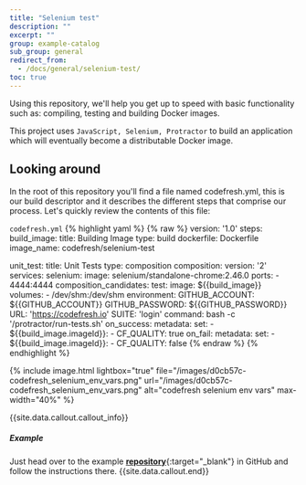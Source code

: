 ```yaml
---
title: "Selenium test"
description: ""
excerpt: ""
group: example-catalog
sub_group: general
redirect_from:
  - /docs/general/selenium-test/
toc: true
---
```

Using this repository, we'll help you get up to speed with basic functionality such as: compiling, testing and building Docker images.

This project uses `JavaScript, Selenium, Protractor` to build an application which will eventually become a distributable Docker image.
 
## Looking around
In the root of this repository you'll find a file named codefresh.yml, this is our build descriptor and it describes the different steps that comprise our process. Let's quickly review the contents of this file:

  `codefresh.yml`
{% highlight yaml %}
{% raw %}
version: '1.0'
steps:
  build_image:
    title: Building Image
    type: build
    dockerfile: Dockerfile
    image_name: codefresh/selenium-test

  unit_test:
    title: Unit Tests
    type: composition
    composition:
      version: '2'
      services:
        selenium:
          image: selenium/standalone-chrome:2.46.0
          ports:
            - 4444:4444
    composition_candidates:
      test:
        image: ${{build_image}}
        volumes:
          - /dev/shm:/dev/shm
        environment:
          GITHUB_ACCOUNT: ${{GITHUB_ACCOUNT}}
          GITHUB_PASSWORD: ${{GITHUB_PASSWORD}}
          URL: 'https://codefresh.io'
          SUITE: 'login'
        command: bash -c '/protractor/run-tests.sh'
    on_success:
      metadata:
        set:
          - ${{build_image.imageId}}:
            - CF_QUALITY: true
    on_fail:
      metadata:
        set:
          - ${{build_image.imageId}}:
            - CF_QUALITY: false
{% endraw %}
{% endhighlight %}

{% include image.html 
lightbox="true" 
file="/images/d0cb57c-codefresh_selenium_env_vars.png" 
url="/images/d0cb57c-codefresh_selenium_env_vars.png" 
alt="codefresh selenium env vars" 
max-width="40%" 
%}

{{site.data.callout.callout_info}}
##### Example

Just head over to the example [__repository__](https://github.com/codefreshdemo/cf-example-selenium-test){:target="_blank"} in GitHub and follow the instructions there. 
{{site.data.callout.end}}
